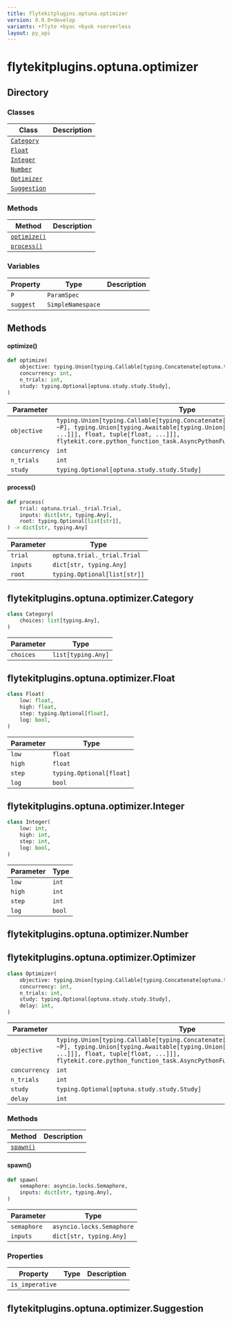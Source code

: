 ```yaml
---
title: flytekitplugins.optuna.optimizer
version: 0.0.0+develop
variants: +flyte +byoc +byok +serverless
layout: py_api
---
```


# flytekitplugins.optuna.optimizer

## Directory

### Classes

| Class | Description |
|-|-|
| [`Category`](.././flytekitplugins.optuna.optimizer#flytekitpluginsoptunaoptimizercategory) |  |
| [`Float`](.././flytekitplugins.optuna.optimizer#flytekitpluginsoptunaoptimizerfloat) |  |
| [`Integer`](.././flytekitplugins.optuna.optimizer#flytekitpluginsoptunaoptimizerinteger) |  |
| [`Number`](.././flytekitplugins.optuna.optimizer#flytekitpluginsoptunaoptimizernumber) |  |
| [`Optimizer`](.././flytekitplugins.optuna.optimizer#flytekitpluginsoptunaoptimizeroptimizer) |  |
| [`Suggestion`](.././flytekitplugins.optuna.optimizer#flytekitpluginsoptunaoptimizersuggestion) |  |

### Methods

| Method | Description |
|-|-|
| [`optimize()`](#optimize) |  |
| [`process()`](#process) |  |


### Variables

| Property | Type | Description |
|-|-|-|
| `P` | `ParamSpec` |  |
| `suggest` | `SimpleNamespace` |  |

## Methods

#### optimize()

```python
def optimize(
    objective: typing.Union[typing.Callable[typing.Concatenate[optuna.trial._trial.Trial, ~P], typing.Union[typing.Awaitable[typing.Union[float, tuple[float, ...]]], float, tuple[float, ...]]], flytekit.core.python_function_task.AsyncPythonFunctionTask, NoneType],
    concurrency: int,
    n_trials: int,
    study: typing.Optional[optuna.study.study.Study],
)
```
| Parameter | Type |
|-|-|
| `objective` | `typing.Union[typing.Callable[typing.Concatenate[optuna.trial._trial.Trial, ~P], typing.Union[typing.Awaitable[typing.Union[float, tuple[float, ...]]], float, tuple[float, ...]]], flytekit.core.python_function_task.AsyncPythonFunctionTask, NoneType]` |
| `concurrency` | `int` |
| `n_trials` | `int` |
| `study` | `typing.Optional[optuna.study.study.Study]` |

#### process()

```python
def process(
    trial: optuna.trial._trial.Trial,
    inputs: dict[str, typing.Any],
    root: typing.Optional[list[str]],
) -> dict[str, typing.Any]
```
| Parameter | Type |
|-|-|
| `trial` | `optuna.trial._trial.Trial` |
| `inputs` | `dict[str, typing.Any]` |
| `root` | `typing.Optional[list[str]]` |

## flytekitplugins.optuna.optimizer.Category

```python
class Category(
    choices: list[typing.Any],
)
```
| Parameter | Type |
|-|-|
| `choices` | `list[typing.Any]` |

## flytekitplugins.optuna.optimizer.Float

```python
class Float(
    low: float,
    high: float,
    step: typing.Optional[float],
    log: bool,
)
```
| Parameter | Type |
|-|-|
| `low` | `float` |
| `high` | `float` |
| `step` | `typing.Optional[float]` |
| `log` | `bool` |

## flytekitplugins.optuna.optimizer.Integer

```python
class Integer(
    low: int,
    high: int,
    step: int,
    log: bool,
)
```
| Parameter | Type |
|-|-|
| `low` | `int` |
| `high` | `int` |
| `step` | `int` |
| `log` | `bool` |

## flytekitplugins.optuna.optimizer.Number

## flytekitplugins.optuna.optimizer.Optimizer

```python
class Optimizer(
    objective: typing.Union[typing.Callable[typing.Concatenate[optuna.trial._trial.Trial, ~P], typing.Union[typing.Awaitable[typing.Union[float, tuple[float, ...]]], float, tuple[float, ...]]], flytekit.core.python_function_task.AsyncPythonFunctionTask],
    concurrency: int,
    n_trials: int,
    study: typing.Optional[optuna.study.study.Study],
    delay: int,
)
```
| Parameter | Type |
|-|-|
| `objective` | `typing.Union[typing.Callable[typing.Concatenate[optuna.trial._trial.Trial, ~P], typing.Union[typing.Awaitable[typing.Union[float, tuple[float, ...]]], float, tuple[float, ...]]], flytekit.core.python_function_task.AsyncPythonFunctionTask]` |
| `concurrency` | `int` |
| `n_trials` | `int` |
| `study` | `typing.Optional[optuna.study.study.Study]` |
| `delay` | `int` |

### Methods

| Method | Description |
|-|-|
| [`spawn()`](#spawn) |  |


#### spawn()

```python
def spawn(
    semaphore: asyncio.locks.Semaphore,
    inputs: dict[str, typing.Any],
)
```
| Parameter | Type |
|-|-|
| `semaphore` | `asyncio.locks.Semaphore` |
| `inputs` | `dict[str, typing.Any]` |

### Properties

| Property | Type | Description |
|-|-|-|
| `is_imperative` |  |  |

## flytekitplugins.optuna.optimizer.Suggestion

